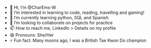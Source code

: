 - 👋 Hi, I’m @CharEms-W
- 👀 I’m interested in learning to code, reading, travelling and gaming! 
- 🌱 I’m currently learning python, SQL and Spanish
- 💞️ I’m looking to collaborate on projects for practice
- 📫 How to reach me, LinkedIn > Details on my profile
- 😄 Pronouns: She/Her
- ⚡ Fun fact: Many moons ago, I was a British Tae Kwon Do champion 

<!---
CharEms-W/CharEms-W is a ✨ special ✨ repository because its `README.md` (this file) appears on your GitHub profile.
You can click the Preview link to take a look at your changes.
--->

